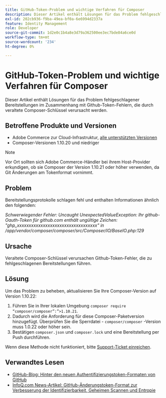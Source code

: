 ```yaml
---
title: GitHub-Token-Problem und wichtige Verfahren für Composer
description: Dieser Artikel enthält Lösungen für das Problem fehlgeschlagener Bereitstellungen im Zusammenhang mit Github-Token-Fehlern, die durch veraltete Composer-Schlüssel verursacht werden.
exl-id: 202cb936-f9ba-49ea-bf0a-6e6994d2337a
feature: Identity Management
role: Developer
source-git-commit: 1d2e0c1b4a8e3d79a362500ee3ec7bde84a6ce0d
workflow-type: tm+mt
source-wordcount: '234'
ht-degree: 0%

---
```


# GitHub-Token-Problem und wichtige Verfahren für Composer

Dieser Artikel enthält Lösungen für das Problem fehlgeschlagener Bereitstellungen im Zusammenhang mit Github-Token-Fehlern, die durch veraltete Composer-Schlüssel verursacht werden.

## Betroffene Produkte und Versionen

* Adobe Commerce zur Cloud-Infrastruktur, [alle unterstützten Versionen](https://magento.com/sites/default/files/magento-software-lifecycle-policy.pdf)
* Composer-Versionen 1.10.20 und niedriger

>[!NOTE]
>
>Vor Ort sollten sich Adobe Commerce-Händler bei ihrem Host-Provider erkundigen, ob sie Composer der Version 1.10.21 oder höher verwenden, da Git Änderungen am Tokenformat vornimmt.

## Problem

Bereitstellungsprotokolle schlagen fehl und enthalten Informationen ähnlich den folgenden:

*Schwerwiegender Fehler: Uncaught UnexpectedValueException: Ihr github-Oauth-Token für github.com enthält ungültige Zeichen: &quot;ghp_xxxxxxxxxxxxxxxxxxxxxxxxxxxxxxxxxx&quot; in /app/vendor/composer/composer/src/Composer/IO/BaseIO.php:129*

## Ursache

Veraltete Composer-Schlüssel verursachen Github-Token-Fehler, die zu fehlgeschlagenen Bereitstellungen führen.

## Lösung

Um das Problem zu beheben, aktualisieren Sie Ihre Composer-Version auf Version 1.10.22:

1. Führen Sie in Ihrer lokalen Umgebung `composer require “composer/composer”:”>1.10.21`.
1. Dadurch wird die Anforderung für diese Composer-Paketversion hinzugefügt. Überprüfen Sie die Sperrdatei - `composer/composer` -Version muss 1.0.22 oder höher sein.
1. Bestätigen `composer.json` und `composer.lock` und eine Bereitstellung per Push durchführen.

Wenn diese Methode nicht funktioniert, bitte [Support-Ticket einreichen](/help/help-center-guide/help-center/magento-help-center-user-guide.md#submit-ticket).

## Verwandtes Lesen

* [GitHub-Blog: Hinter den neuen Authentifizierungstoken-Formaten von GitHub](https://github.blog/2021-04-05-behind-githubs-new-authentication-token-formats/)
* [InfoQ.com News-Artikel: GitHub-Änderungstoken-Format zur Verbesserung der Identifizierbarkeit, Geheimen Scannen und Entropie](https://www.infoq.com/news/2021/04/github-new-token-format/)
